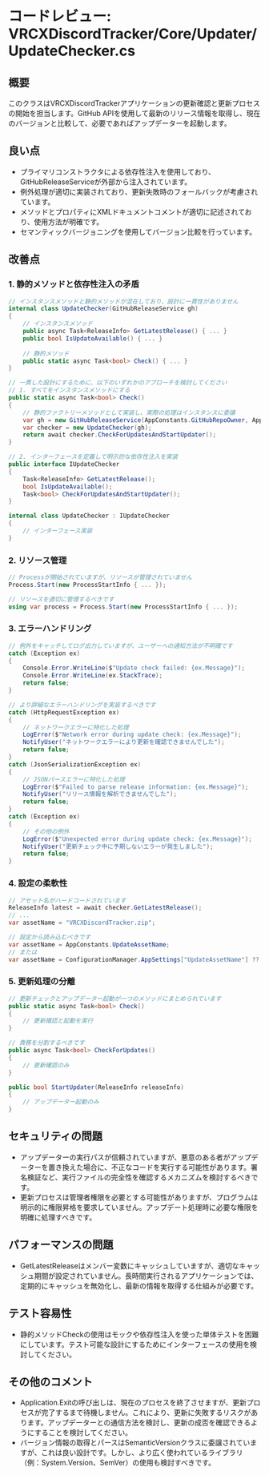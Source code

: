 # コードレビュー: VRCXDiscordTracker/Core/Updater/UpdateChecker.cs

## 概要

このクラスはVRCXDiscordTrackerアプリケーションの更新確認と更新プロセスの開始を担当します。GitHub APIを使用して最新のリリース情報を取得し、現在のバージョンと比較して、必要であればアップデーターを起動します。

## 良い点

- プライマリコンストラクタによる依存性注入を使用しており、GitHubReleaseServiceが外部から注入されています。
- 例外処理が適切に実装されており、更新失敗時のフォールバックが考慮されています。
- メソッドとプロパティにXMLドキュメントコメントが適切に記述されており、使用方法が明確です。
- セマンティックバージョニングを使用してバージョン比較を行っています。

## 改善点

### 1. 静的メソッドと依存性注入の矛盾

```csharp
// インスタンスメソッドと静的メソッドが混在しており、設計に一貫性がありません
internal class UpdateChecker(GitHubReleaseService gh)
{
    // インスタンスメソッド
    public async Task<ReleaseInfo> GetLatestRelease() { ... }
    public bool IsUpdateAvailable() { ... }
    
    // 静的メソッド
    public static async Task<bool> Check() { ... }
}

// 一貫した設計にするために、以下のいずれかのアプローチを検討してください
// 1. すべてをインスタンスメソッドにする
public static async Task<bool> Check()
{
    // 静的ファクトリーメソッドとして実装し、実際の処理はインスタンスに委譲
    var gh = new GitHubReleaseService(AppConstants.GitHubRepoOwner, AppConstants.GitHubRepoName);
    var checker = new UpdateChecker(gh);
    return await checker.CheckForUpdatesAndStartUpdater();
}

// 2. インターフェースを定義して明示的な依存性注入を実装
public interface IUpdateChecker
{
    Task<ReleaseInfo> GetLatestRelease();
    bool IsUpdateAvailable();
    Task<bool> CheckForUpdatesAndStartUpdater();
}

internal class UpdateChecker : IUpdateChecker
{
    // インターフェース実装
}
```

### 2. リソース管理

```csharp
// Processが開始されていますが、リソースが管理されていません
Process.Start(new ProcessStartInfo { ... });

// リソースを適切に管理するべきです
using var process = Process.Start(new ProcessStartInfo { ... });
```

### 3. エラーハンドリング

```csharp
// 例外をキャッチしてログ出力していますが、ユーザーへの通知方法が不明確です
catch (Exception ex)
{
    Console.Error.WriteLine($"Update check failed: {ex.Message}");
    Console.Error.WriteLine(ex.StackTrace);
    return false;
}

// より詳細なエラーハンドリングを実装するべきです
catch (HttpRequestException ex)
{
    // ネットワークエラーに特化した処理
    LogError($"Network error during update check: {ex.Message}");
    NotifyUser("ネットワークエラーにより更新を確認できませんでした");
    return false;
}
catch (JsonSerializationException ex)
{
    // JSONパースエラーに特化した処理
    LogError($"Failed to parse release information: {ex.Message}");
    NotifyUser("リリース情報を解析できませんでした");
    return false;
}
catch (Exception ex)
{
    // その他の例外
    LogError($"Unexpected error during update check: {ex.Message}");
    NotifyUser("更新チェック中に予期しないエラーが発生しました");
    return false;
}
```

### 4. 設定の柔軟性

```csharp
// アセット名がハードコードされています
ReleaseInfo latest = await checker.GetLatestRelease();
// ...
var assetName = "VRCXDiscordTracker.zip";

// 設定から読み込むべきです
var assetName = AppConstants.UpdateAssetName;
// または
var assetName = ConfigurationManager.AppSettings["UpdateAssetName"] ?? "VRCXDiscordTracker.zip";
```

### 5. 更新処理の分離

```csharp
// 更新チェックとアップデーター起動が一つのメソッドにまとめられています
public static async Task<bool> Check()
{
    // 更新確認と起動を実行
}

// 責務を分割するべきです
public async Task<bool> CheckForUpdates()
{
    // 更新確認のみ
}

public bool StartUpdater(ReleaseInfo releaseInfo)
{
    // アップデーター起動のみ
}
```

## セキュリティの問題

- アップデーターの実行パスが信頼されていますが、悪意のある者がアップデーターを置き換えた場合に、不正なコードを実行する可能性があります。署名検証など、実行ファイルの完全性を確認するメカニズムを検討するべきです。
- 更新プロセスは管理者権限を必要とする可能性がありますが、プログラムは明示的に権限昇格を要求していません。アップデート処理時に必要な権限を明確に処理すべきです。

## パフォーマンスの問題

- GetLatestReleaseはメンバー変数にキャッシュしていますが、適切なキャッシュ期間が設定されていません。長時間実行されるアプリケーションでは、定期的にキャッシュを無効化し、最新の情報を取得する仕組みが必要です。

## テスト容易性

- 静的メソッドCheckの使用はモックや依存性注入を使った単体テストを困難にしています。テスト可能な設計にするためにインターフェースの使用を検討してください。

## その他のコメント

- Application.Exitの呼び出しは、現在のプロセスを終了させますが、更新プロセスが完了するまで待機しません。これにより、更新に失敗するリスクがあります。アップデーターとの通信方法を検討し、更新の成否を確認できるようにすることを検討してください。
- バージョン情報の取得とパースはSemanticVersionクラスに委譲されていますが、これは良い設計です。しかし、より広く使われているライブラリ（例：System.Version、SemVer）の使用も検討すべきです。

